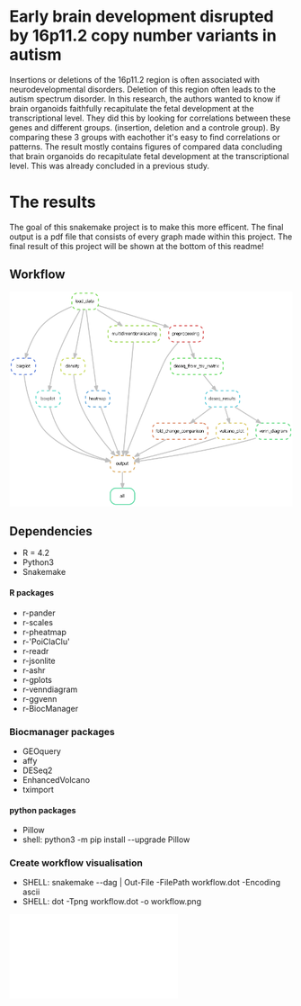 # Early brain development disrupted by 16p11.2 copy number variants in autism
Insertions or deletions of the 16p11.2 region is often associated with neurodevelopmental disorders. Deletion of this region often leads to the autism spectrum disorder. In this research, the authors wanted to know if brain organoids faithfully recapitulate the fetal development at the transcriptional level. They did this by looking for correlations between these genes and different groups. (insertion, deletion and a controle group). By comparing these 3 groups with eachother it's easy to find correlations or patterns. The result mostly contains figures of compared data concluding that brain organoids do recapitulate fetal development at the transcriptional level. This was already concluded in a previous study.
# The results
The goal of this snakemake project is to make this more efficent. The final output is a pdf file that consists of every graph made within this project.
The final result of this project will be shown at the bottom of this readme!

## Workflow
![img](workflow/workflow.png)
## Dependencies
- R = 4.2
- Python3
- Snakemake
#### R packages
- r-pander
- r-scales
- r-pheatmap
- r-'PoiClaClu'
- r-readr
- r-jsonlite
- r-ashr
- r-gplots
- r-venndiagram
- r-ggvenn
- r-BiocManager

### Biocmanager packages
- GEOquery
- affy
- DESeq2
- EnhancedVolcano
- tximport

#### python packages
- Pillow
- shell: python3 -m pip install --upgrade Pillow


### Create workflow visualisation
- SHELL: snakemake --dag | Out-File -FilePath workflow.dot -Encoding ascii
- SHELL: dot -Tpng workflow.dot -o workflow.png

![img](output.pdf)